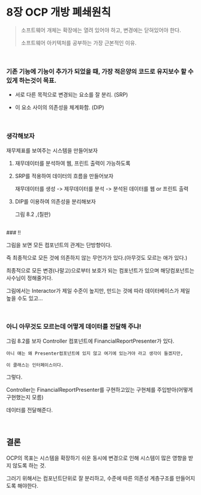 # 8장 OCP 개방 폐쇄원칙 

> 소프트웨어 개체는 확장에는 열려 있어야 하고, 변경에는 닫혀있어야 한다.
>
> 소프트웨어 아키텍처를 공부하는 가장 근본적인 이유.
<br>

### 기존 기능에 기능이 추가가 되었을 때, 가장 적은양의 코드로 유지보수 할 수 있게 하는것이 목표.

 - 서로 다른 목적으로 변경되는 요소를 잘 분리. (SRP)
 
 - 이 요소 사이의 의존성을 체계화함. (DIP)

<br>

### 생각해보자

재무제표를 보여주는 시스템을 만들어보자

1. 재무데이터를 분석하여 웹, 프린트 출력이 가능하도록

2. SRP를 적용하여 데이터의 흐름을 만들어보자
   
     재무데이터를 생성 -> 제무데이터를 분석 -> 분석된 데이터를 웹 or 프린트 출력
 
3. DIP를 이용하여 의존성을 분리해보자
     
     그림 8.2 ,(칠판)
     
<br>
### !!

그림을 보면 모든 컴포넌트의 관계는 단방향이다. 

즉 최종적으로 모든 것에 의존하지 않는 무언가가 있다.(아무것도 모르는 애가 있다.)

최종적으로 모든 변경(나말고)으로부터 보호가 되는 컴포넌트가 있으며 해당컴포넌트는 사수님이 정해줄거다.
 
그림에서는 Interactor가 제일 수준이 높지만, 만드는 것에 따라 데이터베이스가 제일 높을 수도 있고...

<br>

### 아니 아무것도 모르는데 어떻게 데이터를 전달해 주냐!

그림 8.2를 보자 Controller 컴포넌트에 FinancialReportPresenter가 있다.

    아니 얘는 왜 Presenter컴포넌트에 있지 않고 여기에 있는거야 라고 생각이 들겠지만, 
    
    이 클래스는 인터페이스이다.

그렇다. 

Controller는 FinancialReportPresenter를 구현하고있는 구현체를 주입받아(어떻게 구현했는지 모름)

데이터를 전달해준다.

<br>

## 결론

OCP의 목표는 시스템을 확장하기 쉬운 동시에 변경으로 인해 시스템이 많은 영향을 받지 않도록 하는 것.

그러기 위해서는 컴포넌트단위로 잘 분리하고, 수준에 따른 의존성 계층구조를 만들어지도록 해야한다.
